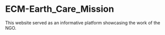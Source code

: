 # ECM-Earth_Care_Mission
This website served as an informative platform showcasing the work of the NGO.
